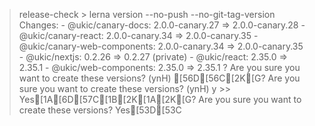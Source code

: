 > release-check > lerna version --no-push --no-git-tag-version Changes: - @ukic/canary-docs: 2.0.0-canary.27 => 2.0.0-canary.28 - @ukic/canary-react: 2.0.0-canary.34 => 2.0.0-canary.35 - @ukic/canary-web-components: 2.0.0-canary.34 => 2.0.0-canary.35 - @ukic/nextjs: 0.2.26 => 0.2.27 (private) - @ukic/react: 2.35.0 => 2.35.1 - @ukic/web-components: 2.35.0 => 2.35.1 ? Are you sure you want to create these versions? (ynH) [56D[56C[2K[G? Are you sure you want to create these versions? (ynH) y >> Yes[1A[6D[57C[1B[2K[1A[2K[G? Are you sure you want to create these versions? Yes[53D[53C
